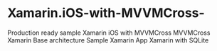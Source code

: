# Xamarin.iOS-with-MVVMCross-
Production ready sample Xamarin iOS with MVVMCross 
MVVMCross
Xamarin Base architecture
Sample Xamarin App
Xamarin with SQLite
